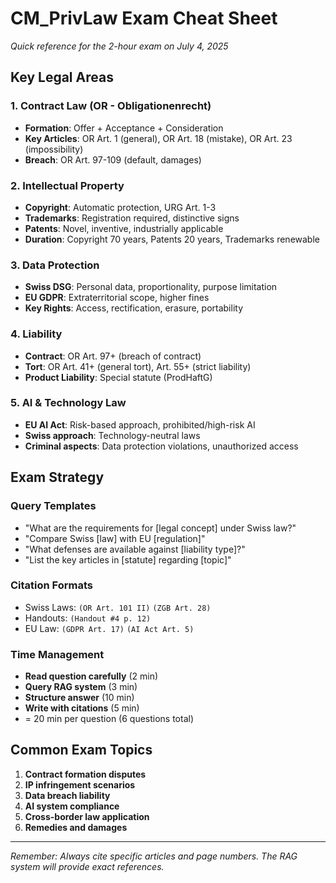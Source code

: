 # CM_PrivLaw Exam Cheat Sheet
*Quick reference for the 2-hour exam on July 4, 2025*

## Key Legal Areas

### 1. Contract Law (OR - Obligationenrecht)
- **Formation**: Offer + Acceptance + Consideration
- **Key Articles**: OR Art. 1 (general), OR Art. 18 (mistake), OR Art. 23 (impossibility)
- **Breach**: OR Art. 97-109 (default, damages)

### 2. Intellectual Property
- **Copyright**: Automatic protection, URG Art. 1-3
- **Trademarks**: Registration required, distinctive signs
- **Patents**: Novel, inventive, industrially applicable
- **Duration**: Copyright 70 years, Patents 20 years, Trademarks renewable

### 3. Data Protection
- **Swiss DSG**: Personal data, proportionality, purpose limitation
- **EU GDPR**: Extraterritorial scope, higher fines
- **Key Rights**: Access, rectification, erasure, portability

### 4. Liability
- **Contract**: OR Art. 97+ (breach of contract)
- **Tort**: OR Art. 41+ (general tort), Art. 55+ (strict liability)
- **Product Liability**: Special statute (ProdHaftG)

### 5. AI & Technology Law
- **EU AI Act**: Risk-based approach, prohibited/high-risk AI
- **Swiss approach**: Technology-neutral laws
- **Criminal aspects**: Data protection violations, unauthorized access

## Exam Strategy

### Query Templates
- "What are the requirements for [legal concept] under Swiss law?"
- "Compare Swiss [law] with EU [regulation]"
- "What defenses are available against [liability type]?"
- "List the key articles in [statute] regarding [topic]"

### Citation Formats
- Swiss Laws: `(OR Art. 101 II)` `(ZGB Art. 28)`
- Handouts: `(Handout #4 p. 12)`
- EU Law: `(GDPR Art. 17)` `(AI Act Art. 5)`

### Time Management
- **Read question carefully** (2 min)
- **Query RAG system** (3 min)
- **Structure answer** (10 min)
- **Write with citations** (5 min)
- = 20 min per question (6 questions total)

## Common Exam Topics

1. **Contract formation disputes**
2. **IP infringement scenarios**  
3. **Data breach liability**
4. **AI system compliance**
5. **Cross-border law application**
6. **Remedies and damages**

---
*Remember: Always cite specific articles and page numbers. The RAG system will provide exact references.*

